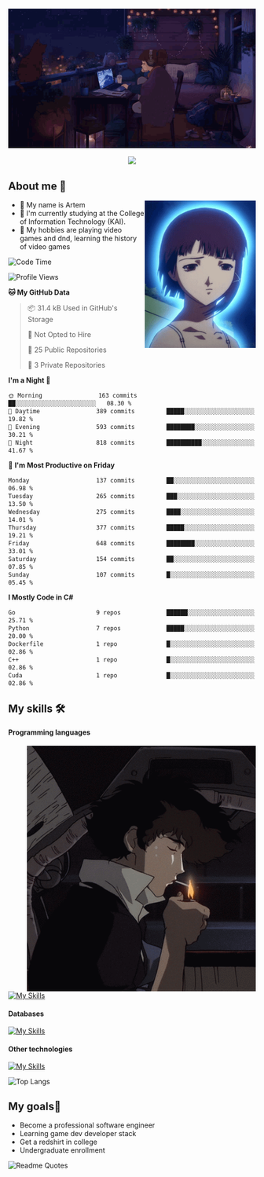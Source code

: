 <div align="center">
  <p>
    <img src="assets/lo-fi.gif">
  </p>
  <p>
    <img src="https://readme-typing-svg.herokuapp.com?color=%2336BCF7&lines=Welcome-to-my-profile&center=true&width=380&height=50&duration=4000&pause=1000">
  </p>
</div>

<div>
  <h2>About me 🚀</h2>
   <div align="center">
    <img src="assets/lain2.gif" align="right" height="300px">
  </div>
  <ul>
    <li>👨 My name is Artem</li>
    <li>🌱 I'm currently studying at the College of Information Technology (KAI).</li>
    <li>👾 My hobbies are playing video games and dnd, learning the history of video games </li>
  </ul>
</div>


<!--START_SECTION:waka-->
![Code Time](http://img.shields.io/badge/Code%20Time-238%20hrs%2017%20mins-blue)

![Profile Views](http://img.shields.io/badge/Profile%20Views-0-blue)

**🐱 My GitHub Data** 

> 📦 31.4 kB Used in GitHub's Storage 
 > 
> 🚫 Not Opted to Hire
 > 
> 📜 25 Public Repositories 
 > 
> 🔑 3 Private Repositories 
 > 
**I'm a Night 🦉** 

```text
🌞 Morning                163 commits         ██░░░░░░░░░░░░░░░░░░░░░░░   08.30 % 
🌆 Daytime                389 commits         █████░░░░░░░░░░░░░░░░░░░░   19.82 % 
🌃 Evening                593 commits         ████████░░░░░░░░░░░░░░░░░   30.21 % 
🌙 Night                  818 commits         ██████████░░░░░░░░░░░░░░░   41.67 % 
```
📅 **I'm Most Productive on Friday** 

```text
Monday                   137 commits         ██░░░░░░░░░░░░░░░░░░░░░░░   06.98 % 
Tuesday                  265 commits         ███░░░░░░░░░░░░░░░░░░░░░░   13.50 % 
Wednesday                275 commits         ████░░░░░░░░░░░░░░░░░░░░░   14.01 % 
Thursday                 377 commits         █████░░░░░░░░░░░░░░░░░░░░   19.21 % 
Friday                   648 commits         ████████░░░░░░░░░░░░░░░░░   33.01 % 
Saturday                 154 commits         ██░░░░░░░░░░░░░░░░░░░░░░░   07.85 % 
Sunday                   107 commits         █░░░░░░░░░░░░░░░░░░░░░░░░   05.45 % 
```


**I Mostly Code in C#** 

```text
Go                       9 repos             ██████░░░░░░░░░░░░░░░░░░░   25.71 % 
Python                   7 repos             █████░░░░░░░░░░░░░░░░░░░░   20.00 % 
Dockerfile               1 repo              █░░░░░░░░░░░░░░░░░░░░░░░░   02.86 % 
C++                      1 repo              █░░░░░░░░░░░░░░░░░░░░░░░░   02.86 % 
Cuda                     1 repo              █░░░░░░░░░░░░░░░░░░░░░░░░   02.86 % 
```




<!--END_SECTION:waka-->

## My skills 🛠️
#### Programming languages
<div align="center">
  <img src="assets/bebop_smoke.gif" align="right" height="500px">
</div>


[![My Skills](https://skillicons.dev/icons?i=go,cs,python)](https://skillicons.dev)
#### Databases
[![My Skills](https://skillicons.dev/icons?i=mysql,mongodb,postgres)](https://skillicons.dev)
#### Other technologies
[![My Skills](https://skillicons.dev/icons?i=unity,docker,git,wasm,githubactions,kafka)](https://skillicons.dev)

![Top Langs](https://github-readme-stats.vercel.app/api/top-langs/?username=nifle3&layout=compact&theme=nord)


## My goals🚀
- Become a professional software engineer
- Learning game dev developer stack
- Get a redshirt in college
- Undergraduate enrollment

![Readme Quotes](https://quotes-github-readme.vercel.app/api?type=horizontal&theme=nord) 
